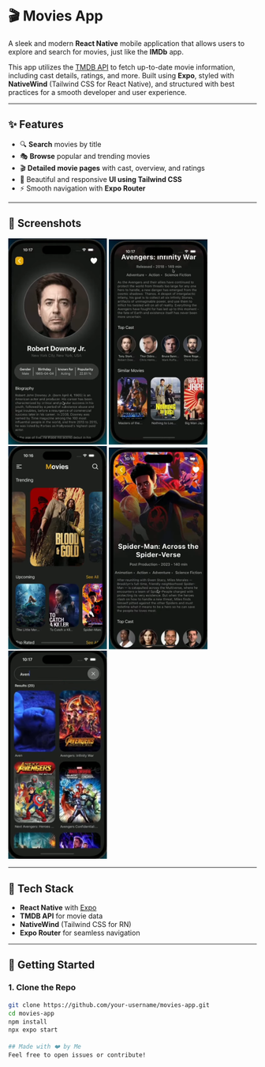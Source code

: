 # 🎬 Movies App

A sleek and modern **React Native** mobile application that allows users to explore and search for movies, just like the **IMDb** app.

This app utilizes the [TMDB API](https://www.themoviedb.org/documentation/api) to fetch up-to-date movie information, including cast details, ratings, and more. Built using **Expo**, styled with **NativeWind** (Tailwind CSS for React Native), and structured with best practices for a smooth developer and user experience.

---

## ✨ Features

- 🔍 **Search** movies by title
- 🎭 **Browse** popular and trending movies
- 🎬 **Detailed movie pages** with cast, overview, and ratings
- 🎨 Beautiful and responsive **UI using Tailwind CSS**
- ⚡ Smooth navigation with **Expo Router**

---

## 📸 Screenshots

<p float="left">
  <img src="./Screenshots/1.png" width="200" />
  <img src="./Screenshots/2.png" width="200" />
  <img src="./Screenshots/3.png" width="200" />
  <img src="./Screenshots/4.png" width="200" />
  <img src="./Screenshots/5.png" width="200" />
</p>

---

## 🧰 Tech Stack

- **React Native** with [Expo](https://expo.dev/)
- **TMDB API** for movie data
- **NativeWind** (Tailwind CSS for RN)
- **Expo Router** for seamless navigation

---

## 🚀 Getting Started

### 1. Clone the Repo
```bash
git clone https://github.com/your-username/movies-app.git
cd movies-app
npm install
npx expo start

## Made with ❤️ by Me
Feel free to open issues or contribute!
